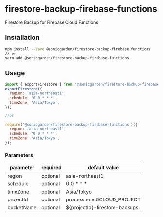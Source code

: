 # firestore-backup-firebase-functions

Firestore Backup for Firebase Cloud Functions

## Installation

```sh
npm install --save @sonicgarden/firestore-backup-firebase-functions
// or
yarn add @sonicgarden/firestore-backup-firebase-functions
```

## Usage

```js
import { exportFirestore } from '@sonicgarden/firestore-backup-firebase-functions';
exportFirestore({
  region: 'asia-northeast1',
  schedule: '0 0 * * *',
  timeZone: 'Asia/Tokyo',
});

//or

require('@sonicgarden/firestore-backup-firebase-functions')({
  region: 'asia-northeast1',
  schedule: '0 0 * * *',
  timeZone: 'Asia/Tokyo',
});
```

### Parameters

| parameter  | required | default value                  |
| ---------- | -------- | ------------------------------ |
| region     | optional | asia-northeast1                |
| schedule   | optional | 0 0 \* \* \*                   |
| timeZone   | optional | Asia/Tokyo                     |
| projectId  | optional | process.env.GCLOUD_PROJECT     |
| bucketName | optional | ${projectId}-firestore-backups |
